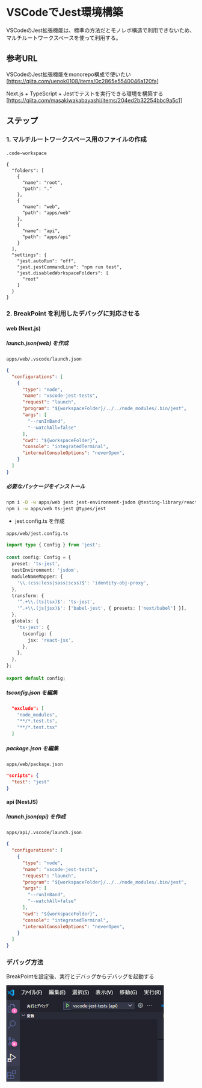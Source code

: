 # VSCodeでJest環境構築

VSCodeのJest拡張機能は、標準の方法だとモノレポ構造で利用できないため、マルチルートワークスペースを使って利用する。

## 参考URL

VSCodeのJest拡張機能をmonorepo構成で使いたい[https://qiita.com/uenok0108/items/0c2865e5540046a120fa]

Next.js + TypeScript + Jestでテストを実行できる環境を構築する[https://qiita.com/masakiwakabayashi/items/204ed2b32254bbc9a5c1]

## ステップ

### 1. マルチルートワークスペース用のファイルの作成

`.code-workspace`

```code-workspace
{
  "folders": [
    {
      "name": "root",
      "path": "."
    },
    {
      "name": "web",
      "path": "apps/web"
    },
    {
      "name": "api",
      "path": "apps/api"
    }
  ],
  "settings": {
    "jest.autoRun": "off",
    "jest.jestCommandLine": "npm run test",
    "jest.disabledWorkspaceFolders": [
      "root"
    ]
  }
}
```

### 2. BreakPoint を利用したデバッグに対応させる

#### web (Next.js)

##### launch.json(web) を作成

`apps/web/.vscode/launch.json`

```json
{
  "configurations": [
    {
      "type": "node",
      "name": "vscode-jest-tests",
      "request": "launch",
      "program": "${workspaceFolder}/../../node_modules/.bin/jest",
      "args": [
        "--runInBand",
        "--watchAll=false"
      ],
      "cwd": "${workspaceFolder}",
      "console": "integratedTerminal",
      "internalConsoleOptions": "neverOpen",
    }
  ]
}
```

##### 必要なパッケージをインストール

```bash
npm i -D -w apps/web jest jest-environment-jsdom @testing-library/react @testing-library/jest-dom
npm i -w apps/web ts-jest @types/jest
```

- jest.config.ts を作成

`apps/web/jest.config.ts`

```ts
import type { Config } from 'jest';

const config: Config = {
  preset: 'ts-jest',
  testEnvironment: 'jsdom',
  moduleNameMapper: {
    '\\.(css|less|sass|scss)$': 'identity-obj-proxy',
  },
  transform: {
    '^.+\\.(ts|tsx)$': 'ts-jest',
    '^.+\\.(js|jsx)$': ['babel-jest', { presets: ['next/babel'] }],
  },
  globals: {
    'ts-jest': {
      tsconfig: {
        jsx: 'react-jsx',
      },
    },
  },
};

export default config;
```

##### tsconfig.json を編集

```json
  "exclude": [
    "node_modules",
    "**/*.test.ts",
    "**/*.test.tsx"
  ]
```

##### package.json を編集

`apps/web/package.json`

```json
"scripts": {
  "test": "jest"
}
```

#### api (NestJS)

##### launch.json(api) を作成

`apps/api/.vscode/launch.json`

```json
{
  "configurations": [
    {
      "type": "node",
      "name": "vscode-jest-tests",
      "request": "launch",
      "program": "${workspaceFolder}/../../node_modules/.bin/jest",
      "args": [
        "--runInBand",
        "--watchAll=false"
      ],
      "cwd": "${workspaceFolder}",
      "console": "integratedTerminal",
      "internalConsoleOptions": "neverOpen",
    }
  ]
}
```

### デバッグ方法

BreakPointを設定後、実行とデバッグからデバッグを起動する

![alt text](image/jest-debug.png)
